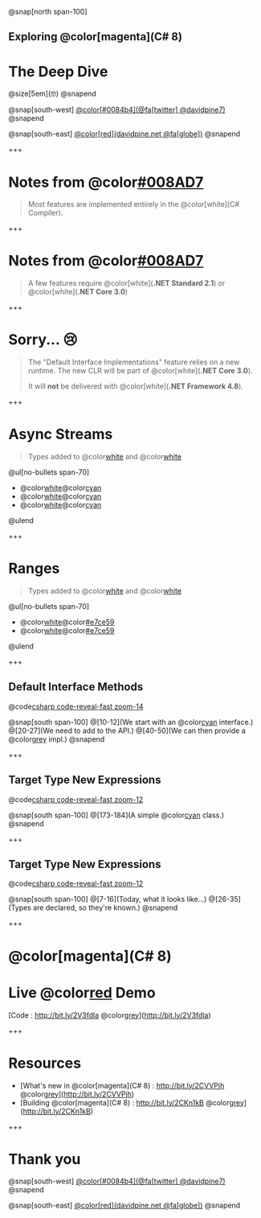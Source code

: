 ﻿@snap[north span-100]
<h2>Exploring @color[magenta](C# 8)</h2>
<h1>The Deep Dive</h1>
@size[5em](🤓)
@snapend

@snap[south-west]
[@color[#0084b4](@fa[twitter] @davidpine7)](https://twitter.com/davidpine7)
@snapend

@snap[south-east]
[@color[red](davidpine.net @fa[globe])](http://davidpine.net/)
@snapend

+++

# Notes from @color[#008AD7](Microsoft)

> Most features are implemented entirely in the @color[white](C# Compiler).

+++

# Notes from @color[#008AD7](Microsoft)

> A few features require @color[white](__.NET Standard 2.1__) or @color[white](__.NET Core 3.0__)

+++

# Sorry... 😢

> The "Default Interface Implementations" feature relies on a new runtime. The new CLR will be part of @color[white](__.NET Core 3.0__).
>
> It will __not__ be delivered with @color[white](__.NET Framework 4.8__).

+++


# Async Streams

> Types added to @color[white](__netstandard2.1__) and @color[white](__netcoreapp3.0__)

@ul[no-bullets span-70]

 - @color[white](System.)@color[cyan](`IAsyncDisposable`)
 - @color[white](System.)@color[cyan](`IAsyncEnumerable<T>`)
 - @color[white](System.)@color[cyan](`IAsyncEnumerator<T>`)

@ulend

+++

# Ranges

> Types added to @color[white](__netstandard2.1__) and @color[white](__netcoreapp3.0__)

@ul[no-bullets span-70]

 - @color[white](System.)@color[#e7ce59](`Range`) 
 - @color[white](System.)@color[#e7ce59](`Index`)

@ulend

+++

## Default Interface Methods

@code[csharp code-reveal-fast zoom-14](/default-interface-methods.txt)

@snap[south span-100]
@[10-12](We start with an @color[cyan](`IRepository`) interface.)
@[20-27](We need to add to the API.)
@[40-50](We can then provide a @color[grey](default) impl.)
@snapend

+++

## Target Type New Expressions

@code[csharp code-reveal-fast zoom-12](/IEvangelist.CSharp.Eight/PatternMatching.cs)

@snap[south span-100]
@[173-184](A simple @color[cyan](`Point`) class.)
@snapend

+++

## Target Type New Expressions

@code[csharp code-reveal-fast zoom-12](/target-type-new-expressions.txt)

@snap[south span-100]
@[7-16](Today, what it looks like...)
@[26-35](Types are declared, so they're known.)
@snapend

+++

# @color[magenta](C# 8)
# Live @color[red](@fa[code]) Demo

[Code : http://bit.ly/2V3fdla @color[grey](@fa[link])](http://bit.ly/2V3fdla)

+++

# Resources

 - [What's new in @color[magenta](C# 8) : http://bit.ly/2CVVPjh @color[grey](@fa[link])](http://bit.ly/2CVVPjh)
 - [Building @color[magenta](C# 8) : http://bit.ly/2CKn1kB @color[grey](@fa[link])](http://bit.ly/2CKn1kB)

+++

# Thank you

@snap[south-west]
[@color[#0084b4](@fa[twitter] @davidpine7)](https://twitter.com/davidpine7)
@snapend

@snap[south-east]
[@color[red](davidpine.net @fa[globe])](http://davidpine.net/)
@snapend
